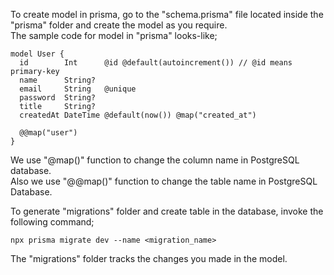 To create model in prisma, go to the "schema.prisma" file located inside the "prisma" folder and create the model as you require.
<br> The sample code for model in "prisma" looks-like;

```
model User {
  id        Int      @id @default(autoincrement()) // @id means primary-key
  name      String?
  email     String   @unique
  password  String?
  title     String?
  createdAt DateTime @default(now()) @map("created_at")

  @@map("user")
}
```

We use "@map()" function to change the column name in PostgreSQL database.
<br> Also we use "@@map()" function to change the table name in PostgreSQL Database.

To generate "migrations" folder and create table in the database, invoke the following command;

```
npx prisma migrate dev --name <migration_name>
```

The "migrations" folder tracks the changes you made in the model.
